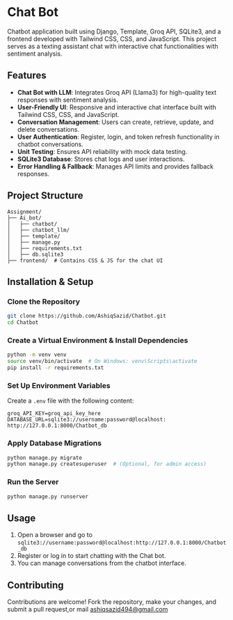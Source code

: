 # Chat Bot
Chatbot application built using Django, Template, Groq API, SQLite3, and a frontend developed with Tailwind CSS, CSS, and JavaScript. This project serves as a texting assistant chat with interactive chat functionalities with sentiment analysis.

## Features

- **Chat Bot with LLM**: Integrates Groq API (Llama3) for high-quality text responses with sentiment analysis.
- **User-Friendly UI**: Responsive and interactive chat interface built with Tailwind CSS, CSS, and JavaScript.
- **Conversation Management**: Users can create, retrieve, update, and delete conversations.
- **User Authentication**: Register, login, and token refresh functionality in chatbot conversations.
- **Unit Testing**: Ensures API reliability with mock data testing.
- **SQLite3 Database**: Stores chat logs and user interactions.
- **Error Handling & Fallback**: Manages API limits and provides fallback responses.

## Project Structure

```
Assignment/
├── Ai_bot/
│   ├── chatbot/
│   ├── chatbot_llm/
│   ├── template/
│   ├── manage.py
│   ├── requirements.txt
│   ├── db.sqlite3
├── frontend/  # Contains CSS & JS for the chat UI
```

## Installation & Setup

### Clone the Repository
```sh
git clone https://github.com/AshiqSazid/Chatbot.git
cd Chatbot
```

### Create a Virtual Environment & Install Dependencies
```sh
python -m venv venv
source venv/bin/activate  # On Windows: venv\Scripts\activate
pip install -r requirements.txt
```

### Set Up Environment Variables
Create a `.env` file with the following content:
```env
groq_API_KEY=groq_api_key_here
DATABASE_URL=sqlite3://username:password@localhost: http://127.0.0.1:8000/Chatbot_db
```

### Apply Database Migrations
```sh
python manage.py migrate
python manage.py createsuperuser  # (Optional, for admin access)
```

### Run the Server
```sh
python manage.py runserver
```

## Usage
1. Open a browser and go to `sqlite3://username:password@localhost:http://127.0.0.1:8000/Chatbot_db`
2. Register or log in to start chatting with the Chat bot.
3. You can manage conversations from the chatbot interface.
## Contributing
Contributions are welcome! Fork the repository, make your changes, and submit a pull request,or mail ashiqsazid494@gmail.com


